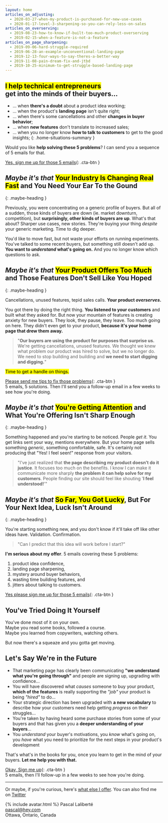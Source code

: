 ```yaml
---
layout: home
articles_on_adjusting:
  - 2020-03-27-when-my-product-is-purchased-for-new-use-cases
  - 2020-01-17-level-3-sharpening-so-you-can-rely-less-on-sales
articles_on_overserving:
  - 2019-08-23-how-to-know-if-built-too-much-product-overserving
  - 2019-02-15-when-a-feature-is-not-a-feature
articles_on_page_sharpening:
  - 2019-09-06-hard-struggle-required
  - 2019-06-28-an-example-unconventional-landing-page
  - 2019-12-13-four-ways-to-say-theres-a-better-way
  - 2019-11-08-pain-dream-fix-and-jtbd
  - 2019-10-25-minimum-to-get-struggle-based-landing-page
---
```


## <mark>I help technical entrepreneurs</mark><br> get into the minds of their buyers…

* <span>&hellip;</span> when **there's a doubt** about a product idea working;
* <span>&hellip;</span> when the product's **landing page** isn't quite right;
* <span>&hellip;</span> when there's some cancellations and other **changes in buyer behavior**;
* <span>&hellip;</span> when **new features** don't translate to increased sales;
* <span>&hellip;</span> when you no longer know **how to talk to customers** to get to the good insights;
{: .home-situations-summary }

Would you like **help solving these 5 problems**? I can send you a sequence of 5 emails for that.

[Yes, sign me up for those 5 emails](#){: .cta-btn }

## _Maybe it's that_ <mark>Your Industry Is Changing Real Fast</mark> and You Need Your Ear To the Gound
{: .maybe-heading }

Previously, you were concentrating on a generic profile of buyers. But all of a sudden, those kinds of buyers are down (ie. market downturn, competition), but **surprisingly, other kinds of buyers are up**. What's that about? Sharper use cases, new stories. They're buying your thing _despite_ your generic marketing. Time to dig deeper.

You'd like to move fast, but not waste your efforts on running experiments. You've talked to some recent buyers, but something still doesn't add up. **You want to _understand_ what's going on.** And you no longer know which questions to ask.

## _Maybe it's that_ <mark>Your Product Offers Too Much</mark> and Those Features Don't Sell Like You Hoped
{: .maybe-heading }

Cancellations, unused features, tepid sales calls. **Your product _overserves_.**

You got there by doing the right thing. **You listened to your customers** and built what they asked for. But now your mountain of features is creating anxiety for new buyers. They look, they pause, they leave. Too much going on here. They didn't even get to your product, **because it's your home page that drew them away.**

<div class="situation-quotes" markdown="1">

> "**Our buyers are using the product for purposes that surprise us.** We're getting cancellations, unused features. We thought we knew what problem our product was hired to solve, but we no longer do. We need to stop building and building and **we need to start digging and digging.**"

</div>

<mark>Time to get a handle on things.</mark>

[Please send me tips to fix those problems](#){: .cta-btn }  
5 emails, 5 solutions. Then I'll send you a follow-up email in a few weeks to see how you're doing.

## _Maybe it's that_ <mark>You're Getting Attention</mark> and What You're Offering Isn't Sharp Enough
{: .maybe-heading }

Something happened and you're starting to be noticed. People _get it_. You get links sent your way, mentions everywhere. But your home page sells something _generic_, something comfortable, safe. It's certainly not producing that "Yes! I feel seen!" response from your visitors.

<div class="situation-quotes" markdown="1">

> "I’ve just realized that **the page describing my product doesn’t do it justice**. It focuses too much on the benefits. I know I can make it communicate more sharply **the problem it can help solve for my customers**. People finding our site should feel like shouting '**I feel understood!**'"

</div>

## _Maybe it's that_ <mark>So Far, You Got Lucky</mark>, But For Your Next Idea, Luck Isn't Around
{: .maybe-heading }

You're starting something new, and you don't know if it'll take off like other ideas have. Validation. Confirmation.

<div class="situation-quotes" markdown="1">

> "Can I predict that this idea will work before I start?"

</div>

**I'm serious about my offer**. 5 emails covering these 5 problems: 

1. product idea confidence, 
2. landing page sharpening, 
3. mystery around buyer behaviors, 
4. wasting time building features, and 
5. jitters about talking to customers.

[Yes please sign me up for those 5 emails](#){: .cta-btn }

## You've Tried Doing It Yourself

You've done most of it on your own.  
Maybe you read some books, followed a course.  
Maybe you learned from copywriters, watching others.

But now there's a squeaze and you gotta get moving.

## Let's Say We're in the Future

* That marketing page has clearly been communicating **"we understand what you're going through"** and people are signing up, upgrading with confidence...
* You will have discovered what _causes_ someone to buy your product, **which of the features** is really supporting the _"job"_ your product is being _"hired"_ to do...
* Your strategic direction has been upgraded with **a new vocabulary** to describe how your customers need help getting _progress_ on their struggles...
* You're taken by having heard some purchase stories from some of your buyers and that has given you a **deeper understanding of your buyers**...
* You _understand_ your buyer's motivations, you _know_ what's going on, you _have_ what you need to prioritize for the next steps in your product's development

That's what's in the books for you, once you learn to get in the mind of your buyers. **Let me help you with that.**

[Okay, Sign me up](#){: .cta-btn }  
5 emails, then I'll follow-up in a few weeks to see how you're doing.

---

Or maybe, if you're curious, here's [what else I offer](/offerings). You can also find me on [Twitter][twitter]

{% include avatar.html %} Pascal Laliberté  
[pascal@hey.com](mailto:pascal@hey.com)  
Ottawa, Ontario, Canada

[twitter]: https://twitter.com/pascallaliberte
